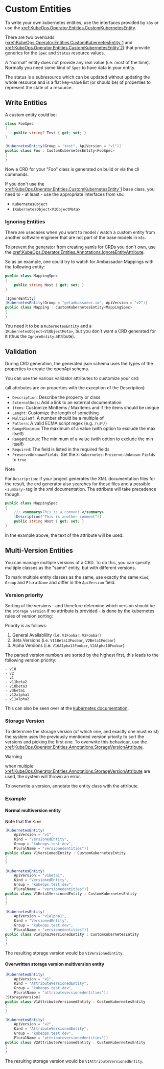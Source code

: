 # Custom Entities

To write your own kubernetes entities, use the interfaces
provided by `k8s` or use the <xref:KubeOps.Operator.Entities.CustomKubernetesEntity>.

There are two overloads (<xref:KubeOps.Operator.Entities.CustomKubernetesEntity`1> and <xref:KubeOps.Operator.Entities.CustomKubernetesEntity`2>) that provide
generics for the `Spec` and `Status` resource values.

A "normal" entity does not provide any real value (i.e. most of the time).
Normally you need some kind of `Spec` to have data in your entity.

The status is a subresource which can be updated without updating the
whole resource and is a flat key-value list (or should be)
of properties to represent the state of a resource.

## Write Entities

A custom entity could be:

```csharp
class FooSpec
{
    public string? Test { get; set; }
}

[KubernetesEntity(Group = "test", ApiVersion = "v1")]
public class Foo : CustomKubernetesEntity<FooSpec>
{
}
```

Now a CRD for your "Foo" class is generated on build
or via the cli commands.

If you don't use the <xref:KubeOps.Operator.Entities.CustomKubernetesEntity`1> base class, you need to - at least - use the appropriate interfaces from `k8s`:

- `KubernetesObject`
- `IKubernetesObject<V1ObjectMeta>`

### Ignoring Entities

There are usecases when you want to model / watch a custom entity from another
software engineer that are not part of the base models in `k8s`.

To prevent the generator from creating yamls for CRDs you don't own, use
the <xref:KubeOps.Operator.Entities.Annotations.IgnoreEntityAttribute>.

So as an example, one could try to watch for Ambassador-Mappings with
the following entity:

```csharp
public class MappingSpec
{
    public string Host { get; set; }
}

[IgnoreEntity]
[KubernetesEntity(Group = "getambassador.io", ApiVersion = "v2")]
public class Mapping : CustomKubernetesEntity<MappingSpec>
{
}
```

You need it to be a `KubernetesEntity` and a `IKubernetesObject<V1ObjectMeta>`, but
you don't want a CRD generated for it (thus the `IgnoreEntity` attribute).

## Validation

During CRD generation, the generated json schema uses the types
of the properties to create the openApi schema.

You can use the various validator attributes to customize your crd:

(all attributes are on properties with the exception of the Description)

- `Description`: Describe the property or class
- `ExternalDocs`: Add a link to an external documentation
- `Items`: Customize MinItems / MaxItems and if the items should be unique
- `Lenght`: Customize the length of something
- `MultipleOf`: A number should be a multiple of
- `Pattern`: A valid ECMA script regex (e.g. `/\d*/`)
- `RangeMaximum`: The maximum of a value (with option to exclude the max itself)
- `RangeMinimum`: The minimum of a value (with option to exclude the min itself)
- `Required`: The field is listed in the required fields
- `PreserveUnknownFields`: Set the `X-Kubernetes-Preserve-Unknown-Fields` to `true`

> [!NOTE]
> For `Description`: if your project generates the XML documentation files
> for the result, the crd generator also searches for those files and a possible
> `<summary>` tag in the xml documentation. The attribute will take precedence though.

```csharp
public class MappingSpec
{
    /// <summary>This is a comment.</summary>
    [Description("This is another comment")]
    public string Host { get; set; }
}
```

In the example above, the text of the attribute will be used.

## Multi-Version Entities

You can manage multiple versions of a CRD. To do this, you can
specify multiple classes as the "same" entity, but with different
versions.

To mark multiple entity classes as the same, use exactly the same
`Kind`, `Group` and `PluralName` and differ in the `ApiVersion`
field.

### Version priority

Sorting of the versions - and therefore determine which version should be
the `storage version` if no attribute is provided - is done by the kubernetes
rules of version sorting:

Priority is as follows:

1. General Availablility (i.e. `V1Foobar`, `V2Foobar`)
2. Beta Versions (i.e. `V11Beta13Foobar`, `V2Beta1Foobar`)
3. Alpha Versions (i.e. `V16Alpha13Foobar`, `V2Alpha10Foobar`)

The parsed version numbers are sorted by the highest first, this leads
to the following version priority:

```
- v10
- v2
- v1
- v11beta2
- v10beta3
- v3beta1
- v12alpha1
- v11alpha2
```

This can also be seen over at the
[kubernetes documentation](https://kubernetes.io/docs/tasks/extend-kubernetes/custom-resources/custom-resource-definition-versioning/#version-priority).

### Storage Version

To determine the storage version (of which one, and exactly one must exist)
the system uses the previously mentioned version priority to sort the versions
and picking the first one. To overwrite this behaviour, use the
<xref:KubeOps.Operator.Entities.Annotations.StorageVersionAttribute>.

> [!WARNING]
> when multiple <xref:KubeOps.Operator.Entities.Annotations.StorageVersionAttribute>
> are used, the system will thrown an error.

To overwrite a version, annotate the entity class with the attribute.

### Example

#### Normal multiversion entity

Note that the `Kind`

```csharp
[KubernetesEntity(
    ApiVersion = "v1",
    Kind = "VersionedEntity",
    Group = "kubeops.test.dev",
    PluralName = "versionedentities")]
public class V1VersionedEntity : CustomKubernetesEntity
{
}

[KubernetesEntity(
    ApiVersion = "v1beta1",
    Kind = "VersionedEntity",
    Group = "kubeops.test.dev",
    PluralName = "versionedentities")]
public class V1Beta1VersionedEntity : CustomKubernetesEntity
{
}

[KubernetesEntity(
    ApiVersion = "v1alpha1",
    Kind = "VersionedEntity",
    Group = "kubeops.test.dev",
    PluralName = "versionedentities")]
public class V1Alpha1VersionedEntity : CustomKubernetesEntity
{
}
```

The resulting storage version would be `V1VersionedEntity`.

#### Overwritten storage version multiversion entity

```csharp
[KubernetesEntity(
    ApiVersion = "v1",
    Kind = "AttributeVersionedEntity",
    Group = "kubeops.test.dev",
    PluralName = "attributeversionedentities")]
[StorageVersion]
public class V1AttributeVersionedEntity : CustomKubernetesEntity
{
}

[KubernetesEntity(
    ApiVersion = "v2",
    Kind = "AttributeVersionedEntity",
    Group = "kubeops.test.dev",
    PluralName = "attributeversionedentities")]
public class V2AttributeVersionedEntity : CustomKubernetesEntity
{
}
```

The resulting storage version would be `V1AttributeVersionedEntity`.
